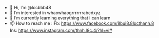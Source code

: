- 👋 Hi, I’m @locbbb48
- 👀 I’m interested in whaowhaogrrrrrrrabcdxyz
- 🌱 I’m currently learning everything that i can learn
- 📫 How to reach me :
   Fb: https://www.facebook.com/8bui8.8locthanh.8
   Ins: https://www.instagram.com/thnh.l8c.4/?hl=vi#



